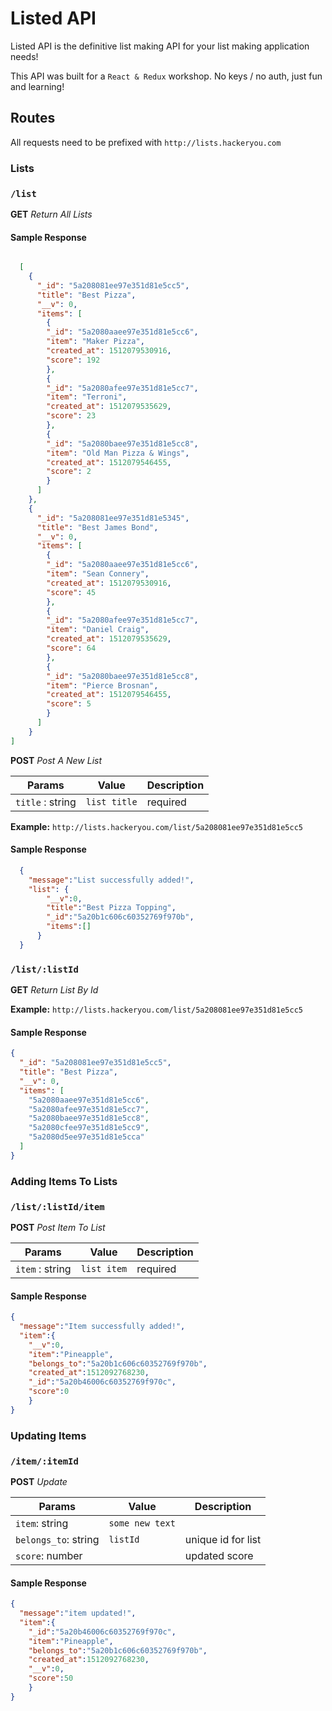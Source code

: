# Listed API 
Listed API is the definitive list making API for your list making application needs! 

This API was built for a `React & Redux` workshop. No keys / no auth, just fun and learning!

## Routes

All requests need to be prefixed with `http://lists.hackeryou.com`

### Lists
### `/list`
<strong>GET</strong> _Return All Lists_

#### Sample Response 
```json

  [
    {
      "_id": "5a208081ee97e351d81e5cc5",
      "title": "Best Pizza",
      "__v": 0,
      "items": [
        {
        "_id": "5a2080aaee97e351d81e5cc6",
        "item": "Maker Pizza",
        "created_at": 1512079530916,
        "score": 192
        },
        {
        "_id": "5a2080afee97e351d81e5cc7",
        "item": "Terroni",
        "created_at": 1512079535629,
        "score": 23
        },
        {
        "_id": "5a2080baee97e351d81e5cc8",
        "item": "Old Man Pizza & Wings",
        "created_at": 1512079546455,
        "score": 2
        }
      ]
    },
    {
      "_id": "5a208081ee97e351d81e5345",
      "title": "Best James Bond",
      "__v": 0,
      "items": [
        {
        "_id": "5a2080aaee97e351d81e5cc6",
        "item": "Sean Connery",
        "created_at": 1512079530916,
        "score": 45
        },
        {
        "_id": "5a2080afee97e351d81e5cc7",
        "item": "Daniel Craig",
        "created_at": 1512079535629,
        "score": 64
        },
        {
        "_id": "5a2080baee97e351d81e5cc8",
        "item": "Pierce Brosnan",
        "created_at": 1512079546455,
        "score": 5
        }
      ]
    }
]
```

<strong>POST</strong> _Post A New List_

Params | Value | Description
------ | ------ | ------
`title` : string | `list title` | required

**Example:** `http://lists.hackeryou.com/list/5a208081ee97e351d81e5cc5`

#### Sample Response 
```json
  {
    "message":"List successfully added!",
    "list": {
        "__v":0,
        "title":"Best Pizza Topping",
        "_id":"5a20b1c606c60352769f970b",
        "items":[]
      }
  }
```

### `/list/:listId`
<strong>GET</strong> _Return List By Id_

**Example:** `http://lists.hackeryou.com/list/5a208081ee97e351d81e5cc5`

#### Sample Response 

```json
{
  "_id": "5a208081ee97e351d81e5cc5",
  "title": "Best Pizza",
  "__v": 0,
  "items": [
    "5a2080aaee97e351d81e5cc6",
    "5a2080afee97e351d81e5cc7",
    "5a2080baee97e351d81e5cc8",
    "5a2080cfee97e351d81e5cc9",
    "5a2080d5ee97e351d81e5cca"
  ]
}
```

### Adding Items To Lists
### `/list/:listId/item`
<strong>POST</strong> _Post Item To List_

Params | Value | Description
------ | ------ | ------
`item` : string | `list item` | required


#### Sample Response 

```json
{
  "message":"Item successfully added!",
  "item":{
    "__v":0,
    "item":"Pineapple",
    "belongs_to":"5a20b1c606c60352769f970b",
    "created_at":1512092768230,
    "_id":"5a20b46006c60352769f970c",
    "score":0
    }
}
```


### Updating Items
### `/item/:itemId`
<strong>POST</strong> _Update_

Params | Value | Description
------ | ------ | ------
`item`: string | `some new text` | 
`belongs_to`: string | `listId` | unique id for list
`score`: number |  | updated score

#### Sample Response 

```json
{
  "message":"item updated!",
  "item":{
    "_id":"5a20b46006c60352769f970c",
    "item":"Pineapple",
    "belongs_to":"5a20b1c606c60352769f970b",
    "created_at":1512092768230,
    "__v":0,
    "score":50
    }
}
```